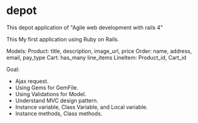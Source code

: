 depot
=====

This depot application of "Agile web development with rails 4"

This My first application using Ruby on Rails. 

Models: 
Product: title, description, image_url, price
Order: name, address, email, pay_type
Cart: has_many line_items
LineItem: Product_id, Cart_id

Goal: 
- Ajax request.
- Using Gems for GemFile.
- Using Validations for Model.
- Understand MVC design pattern.
- Instance variable, Class Variable, and Local variable.
- Instance methods, Class methods.

